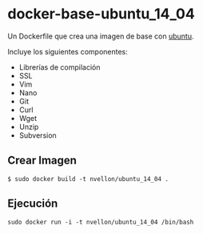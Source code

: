 # docker-base-ubuntu_14_04

Un Dockerfile que crea una imagen de base con [ubuntu](https://www.ubuntu.com).

Incluye los siguientes componentes:

- Librerías de compilación
- SSL
- Vim
- Nano
- Git
- Curl
- Wget
- Unzip
- Subversion

## Crear Imagen

	$ sudo docker build -t nvellon/ubuntu_14_04 .

## Ejecución

	sudo docker run -i -t nvellon/ubuntu_14_04 /bin/bash